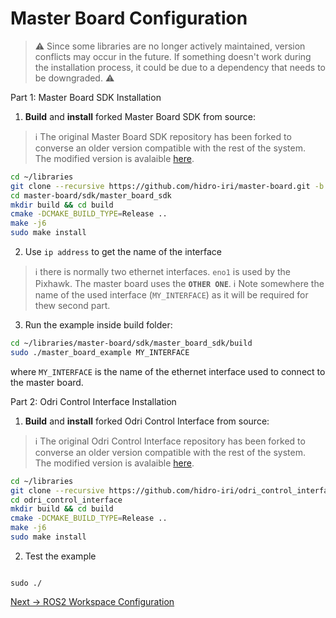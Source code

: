 # Master Board Configuration

> ⚠️  Since some libraries are no longer actively maintained, version conflicts may occur in the future. If something doesn't work during the installation process, it could be due to a dependency that needs to be downgraded. ⚠️ 

Part 1: Master Board SDK Installation
1. **Build** and **install** forked Master Board SDK from source:
> :information_source: The original Master Board SDK repository has been forked to converse an older version compatible with the rest of the system.  
> The modified version is avalaible [here](https://github.com/hidro-iri/master-board).
``` bash
cd ~/libraries
git clone --recursive https://github.com/hidro-iri/master-board.git -b flying_arm
cd master-board/sdk/master_board_sdk
mkdir build && cd build
cmake -DCMAKE_BUILD_TYPE=Release ..
make -j6
sudo make install
```
2. Use `ip address` to get the name of the interface
> :information_source: there is normally two ethernet interfaces. `eno1` is used by the Pixhawk. The master board uses the **`OTHER ONE`**.
> :information_source: Note somewhere the name of the used interface (`MY_INTERFACE`) as it will be required for thew second part.

3. Run the example inside build folder:
``` bash
cd ~/libraries/master-board/sdk/master_board_sdk/build
sudo ./master_board_example MY_INTERFACE
```
where `MY_INTERFACE` is the name of the ethernet interface used to connect to the master board.

Part 2: Odri Control Interface Installation
1. **Build** and **install** forked Odri Control Interface from source:
> :information_source: The original Odri Control Interface repository has been forked to converse an older version compatible with the rest of the system.  
> The modified version is avalaible [here](https://github.com/hidro-iri/odri_control_interface).
``` bash
cd ~/libraries
git clone --recursive https://github.com/hidro-iri/odri_control_interface.git -b flying_arm
cd odri_control_interface
mkdir build && cd build
cmake -DCMAKE_BUILD_TYPE=Release ..
make -j6
sudo make install
```
2. Test the example
```

sudo ./
```


[Next → ROS2 Workspace Configuration](4_ros2_workspace.md)
